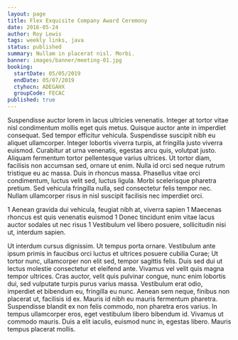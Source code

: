 ```yaml
---
layout: page
title: Flex Exquisite Company Award Ceremony
date: 2016-05-24
author: Roy Lewis
tags: weekly links, java
status: published
summary: Nullam in placerat nisl. Morbi.
banner: images/banner/meeting-01.jpg
booking:
  startDate: 05/05/2019
  endDate: 05/07/2019
  ctyhocn: ADEGAHX
  groupCode: FECAC
published: true
---
```

Suspendisse auctor lorem in lacus ultricies venenatis. Integer at tortor vitae nisl condimentum mollis eget quis metus. Quisque auctor ante in imperdiet consequat. Sed tempor efficitur vehicula. Suspendisse suscipit nibh eu aliquet ullamcorper. Integer lobortis viverra turpis, at fringilla justo viverra euismod. Curabitur at urna venenatis, egestas arcu quis, volutpat justo. Aliquam fermentum tortor pellentesque varius ultrices. Ut tortor diam, facilisis non accumsan sed, ornare ut enim. Nulla id orci sed neque rutrum tristique eu ac massa. Duis in rhoncus massa. Phasellus vitae orci condimentum, luctus velit sed, luctus ligula. Morbi scelerisque pharetra pretium. Sed vehicula fringilla nulla, sed consectetur felis tempor nec. Nullam ullamcorper risus in nisl suscipit facilisis nec imperdiet orci.

1 Aenean gravida dui vehicula, feugiat nibh at, viverra sapien
1 Maecenas rhoncus est quis venenatis euismod
1 Donec tincidunt enim vitae lacus auctor sodales ut nec risus
1 Vestibulum vel libero posuere, sollicitudin nisi ut, interdum sapien.

Ut interdum cursus dignissim. Ut tempus porta ornare. Vestibulum ante ipsum primis in faucibus orci luctus et ultrices posuere cubilia Curae; Ut tortor nunc, ullamcorper non elit sed, tempor sagittis felis. Duis sed dui ut lectus molestie consectetur et eleifend ante. Vivamus vel velit quis magna tempor ultrices. Cras auctor, velit quis pulvinar congue, nunc enim lobortis dui, sed vulputate turpis purus varius massa. Vestibulum erat odio, imperdiet et bibendum eu, fringilla eu nunc. Aenean sem neque, finibus non placerat ut, facilisis id ex. Mauris id nibh eu mauris fermentum pharetra. Suspendisse blandit ex non felis commodo, non pharetra eros varius. In tempus ullamcorper eros, eget vestibulum libero bibendum id. Vivamus ut commodo mauris. Duis a elit iaculis, euismod nunc in, egestas libero. Mauris tempus placerat mollis.
